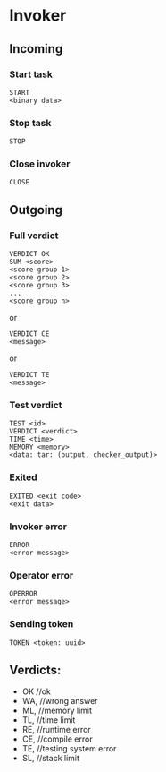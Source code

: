 # Invoker
## Incoming
### Start task
```
START
<binary data>
```
### Stop task
```
STOP
```
### Close invoker
```
CLOSE
```
## Outgoing
### Full verdict
```
VERDICT OK
SUM <score>
<score group 1>
<score group 2>
<score group 3>
...
<score group n>
```
or
```
VERDICT CE
<message>
```
or
```
VERDICT TE
<message>
```

### Test verdict
```
TEST <id>
VERDICT <verdict>
TIME <time>
MEMORY <memory>
<data: tar: (output, checker_output)>
```
### Exited
```
EXITED <exit code>
<exit data>
```
### Invoker error
```
ERROR
<error message>
```
### Operator error
```
OPERROR
<error message>
```
### Sending token
```
TOKEN <token: uuid>
```

## Verdicts:
 - OK  //ok
 - WA, //wrong answer
 - ML, //memory limit
 - TL, //time limit
 - RE, //runtime error
 - CE, //compile error
 - TE, //testing system error
 - SL, //stack limit

